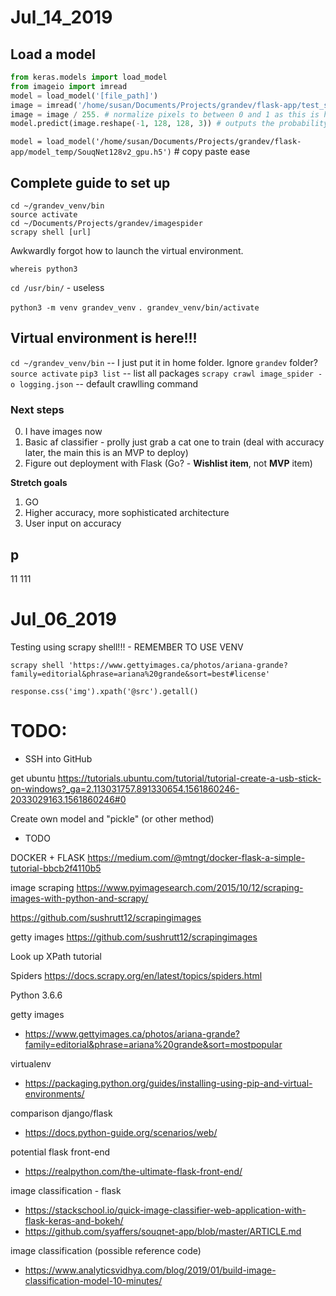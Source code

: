 # Jul_14_2019

## Load a model
```python
from keras.models import load_model
from imageio import imread
model = load_model('[file_path]')
image = imread('/home/susan/Documents/Projects/grandev/flask-app/test_small.jpeg')
image = image / 255. # normalize pixels to between 0 and 1 as this is how model was originally trained
model.predict(image.reshape(-1, 128, 128, 3)) # outputs the probability of image being in each class.
```

`model = load_model('/home/susan/Documents/Projects/grandev/flask-app/model_temp/SouqNet128v2_gpu.h5')` # copy paste ease

## Complete guide to set up

```console
cd ~/grandev_venv/bin
source activate
cd ~/Documents/Projects/grandev/imagespider
scrapy shell [url]
```

Awkwardly forgot how to launch the virtual environment.

`whereis python3`

`cd /usr/bin/` - useless

`python3 -m venv grandev_venv`
`. grandev_venv/bin/activate`

## Virtual environment is here!!!

`cd ~/grandev_venv/bin` -- I just put it in home folder. Ignore `grandev` folder?
`source activate`
`pip3 list` -- list all packages
`scrapy crawl image_spider -o logging.json` -- default crawlling command

### Next steps

0. I have images now
1. Basic af classifier - prolly just grab a cat one to train (deal with accuracy later, the main this is an MVP to deploy)
2. Figure out deployment with Flask (Go? - **Wishlist item**, not **MVP** item)

**Stretch goals**
1. GO
2. Higher accuracy, more sophisticated architecture
3. User input on accuracy

## p 
11
111

# Jul_06_2019

Testing using scrapy shell!!! - REMEMBER TO USE VENV

```console
scrapy shell 'https://www.gettyimages.ca/photos/ariana-grande?family=editorial&phrase=ariana%20grande&sort=best#license'
```

```console
response.css('img').xpath('@src').getall()
```

# TODO: 
- SSH into GitHub

get ubuntu
https://tutorials.ubuntu.com/tutorial/tutorial-create-a-usb-stick-on-windows?_ga=2.113031757.891330654.1561860246-2033029163.1561860246#0

Create own model and "pickle" (or other method)
- TODO

DOCKER + FLASK
https://medium.com/@mtngt/docker-flask-a-simple-tutorial-bbcb2f4110b5

image scraping
https://www.pyimagesearch.com/2015/10/12/scraping-images-with-python-and-scrapy/

https://github.com/sushrutt12/scrapingimages

getty images
https://github.com/sushrutt12/scrapingimages

Look up XPath tutorial

Spiders
https://docs.scrapy.org/en/latest/topics/spiders.html

Python 3.6.6

getty images
- https://www.gettyimages.ca/photos/ariana-grande?family=editorial&phrase=ariana%20grande&sort=mostpopular

virtualenv
- https://packaging.python.org/guides/installing-using-pip-and-virtual-environments/

comparison django/flask
- https://docs.python-guide.org/scenarios/web/

potential flask front-end
- https://realpython.com/the-ultimate-flask-front-end/

image classification - flask
- https://stackschool.io/quick-image-classifier-web-application-with-flask-keras-and-bokeh/
- https://github.com/syaffers/souqnet-app/blob/master/ARTICLE.md

image classification (possible reference code)
- https://www.analyticsvidhya.com/blog/2019/01/build-image-classification-model-10-minutes/

